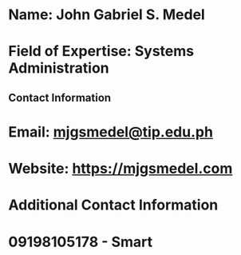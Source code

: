 
# Name: John Gabriel S. Medel
# Field of Expertise: Systems Administration
## Contact Information
# Email: mjgsmedel@tip.edu.ph
# Website: https://mjgsmedel.com
# Additional Contact Information
# 09198105178 - Smart
